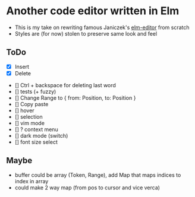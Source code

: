 # Another code editor written in Elm

- This is my take on rewriting famous Janiczek's
[elm-editor](https://github.com/Janiczek/elm-editor)
from scratch
- Styles are (for now) stolen to preserve same look and feel

## ToDo

- [x] Insert
- [x] Delete
- [] Ctrl + backspace for deleting last word
- [] tests (+ fuzzy)
- [] Change Range to { from: Position, to: Position }
- [] Copy paste
- [] hover
- [] selection
- [] vim mode
- [] ? context menu
- [] dark mode (switch)
- [] font size select

## Maybe

- buffer could be array (Token, Range), add Map that maps indices to index in array
- could make 2 way map (from pos to cursor and vice verca)

